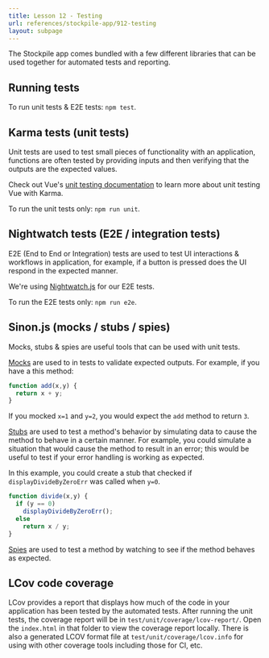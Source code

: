 ```yaml
---
title: Lesson 12 - Testing
url: references/stockpile-app/912-testing
layout: subpage
---
```

The Stockpile app comes bundled with a few different libraries that can be used together for automated tests and reporting.

## Running tests

To run unit tests & E2E tests: `npm test`.

## Karma tests (unit tests)

Unit tests are used to test small pieces of functionality with an application, functions are often tested by providing inputs and then verifying that the outputs are the expected values.

Check out Vue's [unit testing documentation](https://vuejs.org/v2/guide/unit-testing.html) to learn more about unit testing Vue with Karma.

To run the unit tests only: `npm run unit`.

## Nightwatch tests (E2E / integration tests)

E2E (End to End or Integration) tests are used to test UI interactions & workflows in application, for example, if a button is pressed does the UI respond in the expected manner.

We're using [Nightwatch.js](http://nightwatchjs.org/) for our E2E tests.

To run the E2E tests only: `npm run e2e`.

## Sinon.js (mocks / stubs / spies)

Mocks, stubs & spies are useful tools that can be used with unit tests.

[Mocks](http://sinonjs.org/releases/v4.1.1/mocks/) are used to in tests to validate expected outputs. For example, if you have a this method:

```javascript
function add(x,y) {
  return x + y;
}
```

If you mocked `x=1` and `y=2`, you would expect the `add` method to return `3`.

[Stubs](http://sinonjs.org/releases/v4.1.1/stubs/) are used to test a method's behavior by simulating data to cause the method to behave in a certain manner. For example, you could simulate a situation that would cause the method to result in an error; this would be useful to test if your error handling is working as expected.

In this example, you could create a stub that checked if `displayDivideByZeroErr` was called when `y=0`.

```javascript
function divide(x,y) {
  if (y == 0)
    displayDivideByZeroErr();
  else
    return x / y;
}
```

[Spies](http://sinonjs.org/releases/v4.1.1/spies/) are used to test a method by watching to see if the method behaves as expected.

## LCov code coverage

LCov provides a report that displays how much of the code in your application has been tested by the automated tests. After running the unit tests, the coverage report will be in `test/unit/coverage/lcov-report/`. Open the `index.html` in that folder to view the coverage report locally. There is also a generated LCOV format file at `test/unit/coverage/lcov.info` for using with other coverage tools including those for CI, etc.